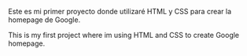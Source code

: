 Este es mi primer proyecto donde utilizaré HTML y CSS para crear la homepage de Google.

This is my first project where im using HTML and CSS to create Google homepage.